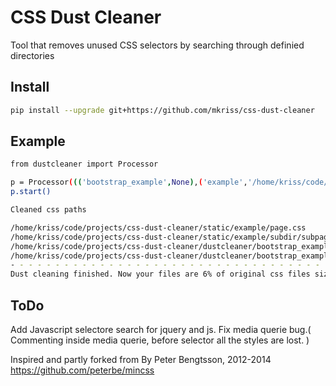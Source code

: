 CSS Dust Cleaner
================

Tool that removes unused CSS selectors by searching through definied directories


Install 
--------------
```sh
pip install --upgrade git+https://github.com/mkriss/css-dust-cleaner

```




Example
--------------
```sh
from dustcleaner import Processor

p = Processor((('bootstrap_example',None),('example','/home/kriss/code/projects/css-dust-cleaner/static/example')))
p.start()

Cleaned css paths

/home/kriss/code/projects/css-dust-cleaner/static/example/page.css
/home/kriss/code/projects/css-dust-cleaner/static/example/subdir/subpage.css
/home/kriss/code/projects/css-dust-cleaner/dustcleaner/bootstrap_example/css/dist/style.css
/home/kriss/code/projects/css-dust-cleaner/dustcleaner/bootstrap_example/css/dist/bootstrap.css
- - - - - - - - - - - - - - - - - - - - - - - - - - - - - - - - - - - - - - - - 
Dust cleaning finished. Now your files are 6% of original css files size 


```


ToDo
--------------

Add Javascript selectore search for jquery and js.
Fix media querie bug.( Commenting inside media querie, before selector all the styles are lost. )




Inspired and partly forked from By Peter Bengtsson, 2012-2014 
https://github.com/peterbe/mincss